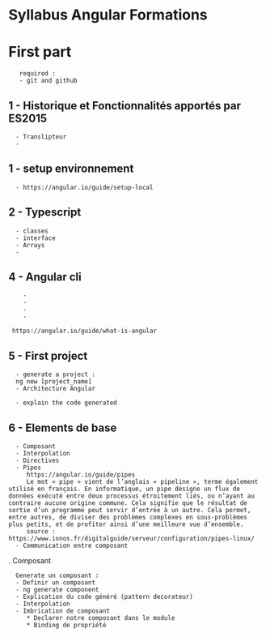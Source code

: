 # Syllabus Angular Formations

# First part

```
   required : 
   - git and github
```
## 1 - Historique et Fonctionnalités apportés par ES2015
```
  - Translipteur
  - 
```
## 1 - setup environnement
```
  - https://angular.io/guide/setup-local
```

## 2 - Typescript
```
  - classes
  - interface
  - Arrays
  - 
```

## 4 - Angular cli
```
    - 
    -
    -
    -

 https://angular.io/guide/what-is-angular
```

## 5 - First project
```
  - generate a project :
  ng new [project_name]
  - Architecture Angular

  - explain the code generated

```

## 6 - Elements de base

```
  - Composant
  - Interpolation
  - Directives
  - Pipes
     https://angular.io/guide/pipes
     Le mot « pipe » vient de l’anglais « pipeline », terme également utilisé en français. En informatique, un pipe désigne un flux de données exécuté entre deux processus étroitement liés, ou n’ayant au contraire aucune origine commune. Cela signifie que le résultat de sortie d’un programme peut servir d’entrée à un autre. Cela permet, entre autres, de diviser des problèmes complexes en sous-problèmes plus petits, et de profiter ainsi d’une meilleure vue d’ensemble.
     source : https://www.ionos.fr/digitalguide/serveur/configuration/pipes-linux/
  - Communication entre composant
```
  . Composant
```
  Generate un composant : 
  - Definir un composant
  - ng generate component 
  - Explication du code généré (pattern decorateur)
  - Interpolation
  - Imbrication de composant
     * Declarer notre composant dans le module
     * Binding de propriété
```